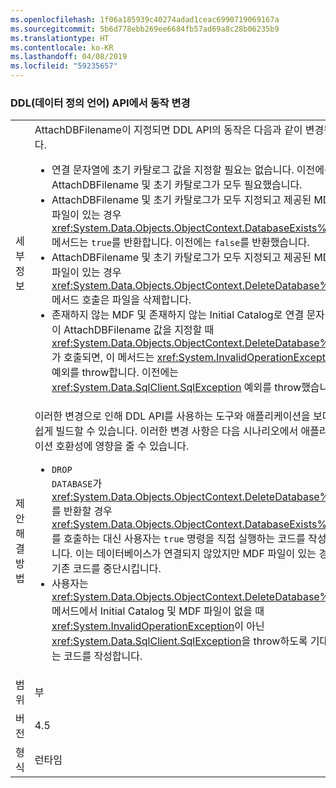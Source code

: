 ```yaml
---
ms.openlocfilehash: 1f06a185939c40274adad1ceac6990719069167a
ms.sourcegitcommit: 5b6d778ebb269ee6684fb57ad69a8c28b06235b9
ms.translationtype: HT
ms.contentlocale: ko-KR
ms.lasthandoff: 04/08/2019
ms.locfileid: "59235657"
---
```

### <a name="change-in-behavior-in-data-definition-language-ddl-apis"></a>DDL(데이터 정의 언어) API에서 동작 변경

|   |   |
|---|---|
|세부 정보|AttachDBFilename이 지정되면 DDL API의 동작은 다음과 같이 변경됩니다.<ul><li>연결 문자열에 초기 카탈로그 값을 지정할 필요는 없습니다. 이전에는 AttachDBFilename 및 초기 카탈로그가 모두 필요했습니다.</li><li>AttachDBFilename 및 초기 카탈로그가 모두 지정되고 제공된 MDF 파일이 있는 경우 <xref:System.Data.Objects.ObjectContext.DatabaseExists%2A> 메서드는 <code>true</code>를 반환합니다. 이전에는 <code>false</code>를 반환했습니다.</li><li>AttachDBFilename 및 초기 카탈로그가 모두 지정되고 제공된 MDF 파일이 있는 경우 <xref:System.Data.Objects.ObjectContext.DeleteDatabase%2A> 메서드 호출은 파일을 삭제합니다.</li><li>존재하지 않는 MDF 및 존재하지 않는 Initial Catalog로 연결 문자열이 AttachDBFilename 값을 지정할 때 <xref:System.Data.Objects.ObjectContext.DeleteDatabase%2A>가 호출되면, 이 메서드는 <xref:System.InvalidOperationException> 예외를 throw합니다. 이전에는 <xref:System.Data.SqlClient.SqlException> 예외를 throw했습니다.</li></ul>|
|제안 해결 방법|이러한 변경으로 인해 DDL API를 사용하는 도구와 애플리케이션을 보다 쉽게 빌드할 수 있습니다. 이러한 변경 사항은 다음 시나리오에서 애플리케이션 호환성에 영향을 줄 수 있습니다.<ul><li><code>DROP DATABASE</code>가 <xref:System.Data.Objects.ObjectContext.DeleteDatabase%2A>를 반환할 경우 <xref:System.Data.Objects.ObjectContext.DatabaseExists%2A>를 호출하는 대신 사용자는 <code>true</code> 명령을 직접 실행하는 코드를 작성합니다. 이는 데이터베이스가 연결되지 않았지만 MDF 파일이 있는 경우 기존 코드를 중단시킵니다.</li><li>사용자는 <xref:System.Data.Objects.ObjectContext.DeleteDatabase%2A> 메서드에서 Initial Catalog 및 MDF 파일이 없을 때 <xref:System.InvalidOperationException>이 아닌 <xref:System.Data.SqlClient.SqlException>을 throw하도록 기대되는 코드를 작성합니다.</li></ul>|
|범위|부|
|버전|4.5|
|형식|런타임|
